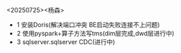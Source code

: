 <20250725><杨森>

* 1 安装Doris(解决端口冲突 BE启动失败连接不上问题)
* 2 使用pyspark+算子方法写tms(dim层完成,dwd层进行中)
* 3 sqlserver.sqlserver CDC(进行中)